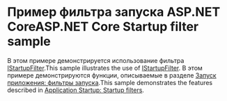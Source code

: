 # <a name="aspnet-core-startup-filter-sample"></a><span data-ttu-id="19096-101">Пример фильтра запуска ASP.NET Core</span><span class="sxs-lookup"><span data-stu-id="19096-101">ASP.NET Core Startup filter sample</span></span>

<span data-ttu-id="19096-102">В этом примере демонстрируется использование фильтра [IStartupFilter](https://docs.microsoft.com/dotnet/api/microsoft.aspnetcore.hosting.istartupfilter).</span><span class="sxs-lookup"><span data-stu-id="19096-102">This sample illustrates the use of [IStartupFilter](https://docs.microsoft.com/dotnet/api/microsoft.aspnetcore.hosting.istartupfilter).</span></span> <span data-ttu-id="19096-103">В этом примере демонстрируются функции, описываемые в разделе [Запуск приложения: фильтры запуска](https://docs.microsoft.com/aspnet/core/fundamentals/startup#startup-filters).</span><span class="sxs-lookup"><span data-stu-id="19096-103">This sample demonstrates the features described in [Application Startup: Startup filters](https://docs.microsoft.com/aspnet/core/fundamentals/startup#startup-filters).</span></span>
